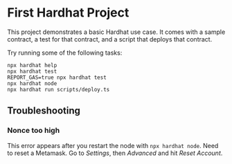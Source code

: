 # First Hardhat Project

This project demonstrates a basic Hardhat use case. It comes with a sample contract, a test for that contract, and a script that deploys that contract.

Try running some of the following tasks:

```shell
npx hardhat help
npx hardhat test
REPORT_GAS=true npx hardhat test
npx hardhat node
npx hardhat run scripts/deploy.ts
```

## Troubleshooting

### Nonce too high
This error appears after you restart the node with `npx hardhat node`. Need to reset a Metamask. Go to *Settings*, then *Advanced* and hit *Reset Account*.


